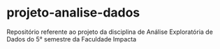 # projeto-analise-dados
Repositório referente ao projeto da disciplina de Análise Exploratória de Dados do 5° semestre da Faculdade Impacta
